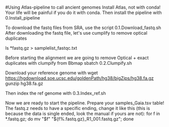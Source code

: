 #Using Atlas-pipeline to call ancient genomes
Install Atlas, not with conda! Your life will be painful if you do it with conda. Then install the pipeline with 0.Install_pipeline

To download the fastq files from SRA, use the script 0.1.Download_fastq.sh
After downloading the fastq file, let's use cumplify to remove optical duplicates

ls *fastq.gz > samplelist_fastqc.txt

Before starting the alignment we are going to remove Optical + exact duplicates with clumpify from Bbmap
sbatch 0.2.Clumpify.sh

Download your reference genome with
wget https://hgdownload.soe.ucsc.edu/goldenPath/hg38/bigZips/hg38.fa.gz
gunzip hg38.fa.gz

Then index the ref genome with 0.3.Index_ref.sh


Now we are ready to start the pipeline. Prepare your samples_Gaia.tsv table!
The fastq.z needs to have a specific ending, change it like this (this is because the data is single ended, look the manual if yours are not): 
for f in *.fastq.gz; do mv "$f" "${f%.fastq.gz}_R1_001.fastq.gz"; done

